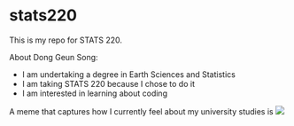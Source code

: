 # stats220

This is my repo for STATS 220. 

About Dong Geun Song:

- I am undertaking a degree in Earth Sciences and Statistics
- I am taking STATS 220 because I chose to do it
- I am interested in learning about coding

A meme that captures how I currently feel about my university studies is ![](https://c.tenor.com/8druEACXtX8AAAAd/tenor.gif)
